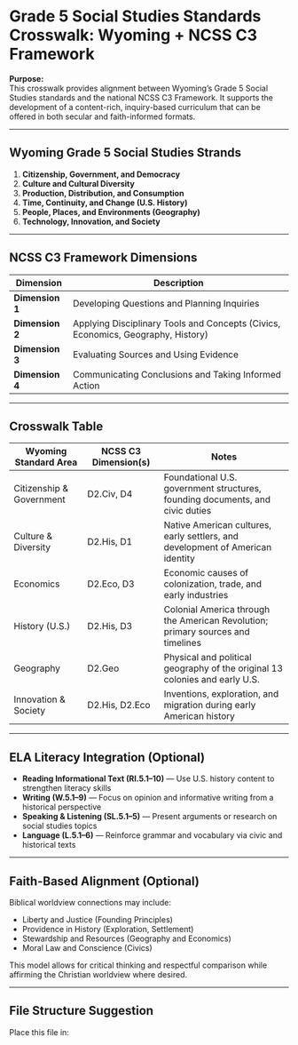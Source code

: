 # Grade 5 Social Studies Standards Crosswalk: Wyoming + NCSS C3 Framework

**Purpose:**  
This crosswalk provides alignment between Wyoming’s Grade 5 Social Studies standards and the national NCSS C3 Framework. It supports the development of a content-rich, inquiry-based curriculum that can be offered in both secular and faith-informed formats.

---

## Wyoming Grade 5 Social Studies Strands

1. **Citizenship, Government, and Democracy**
2. **Culture and Cultural Diversity**
3. **Production, Distribution, and Consumption**
4. **Time, Continuity, and Change (U.S. History)**
5. **People, Places, and Environments (Geography)**
6. **Technology, Innovation, and Society**

---

## NCSS C3 Framework Dimensions

| Dimension | Description |
|----------|-------------|
| **Dimension 1** | Developing Questions and Planning Inquiries |
| **Dimension 2** | Applying Disciplinary Tools and Concepts (Civics, Economics, Geography, History) |
| **Dimension 3** | Evaluating Sources and Using Evidence |
| **Dimension 4** | Communicating Conclusions and Taking Informed Action |

---

## Crosswalk Table

| Wyoming Standard Area | NCSS C3 Dimension(s) | Notes |
|------------------------|----------------------|-------|
| Citizenship & Government | D2.Civ, D4 | Foundational U.S. government structures, founding documents, and civic duties |
| Culture & Diversity | D2.His, D1 | Native American cultures, early settlers, and development of American identity |
| Economics | D2.Eco, D3 | Economic causes of colonization, trade, and early industries |
| History (U.S.) | D2.His, D3 | Colonial America through the American Revolution; primary sources and timelines |
| Geography | D2.Geo | Physical and political geography of the original 13 colonies and early U.S. |
| Innovation & Society | D2.His, D2.Eco | Inventions, exploration, and migration during early American history |

---

## ELA Literacy Integration (Optional)

- **Reading Informational Text (RI.5.1–10)** — Use U.S. history content to strengthen literacy skills
- **Writing (W.5.1–9)** — Focus on opinion and informative writing from a historical perspective
- **Speaking & Listening (SL.5.1–5)** — Present arguments or research on social studies topics
- **Language (L.5.1–6)** — Reinforce grammar and vocabulary via civic and historical texts

---

## Faith-Based Alignment (Optional)

Biblical worldview connections may include:
- Liberty and Justice (Founding Principles)
- Providence in History (Exploration, Settlement)
- Stewardship and Resources (Geography and Economics)
- Moral Law and Conscience (Civics)

This model allows for critical thinking and respectful comparison while affirming the Christian worldview where desired.

---

## File Structure Suggestion

Place this file in:

